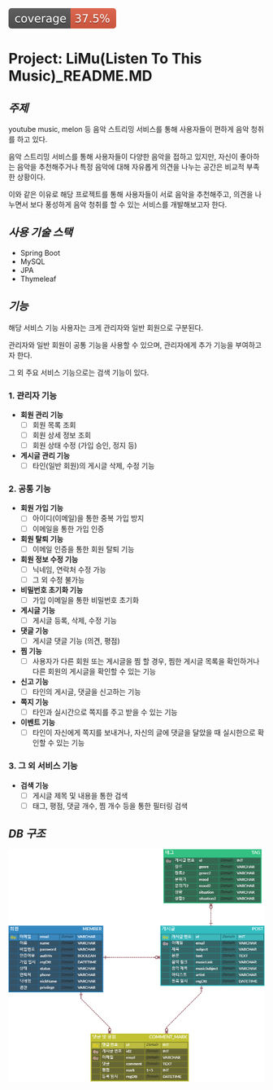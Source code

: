 ![test coverage](.github/badges/jacoco.svg)

# Project: LiMu(Listen To This Music)_README.MD

## *주제*

youtube music, melon 등 음악 스트리밍 서비스를 통해 사용자들이 편하게 음악 청취를 하고 있다.

음악 스트리밍 서비스를 통해 사용자들이 다양한 음악을 접하고 있지만, 자신이 좋아하는 음악을 추천해주거나 특정 음악에 대해 자유롭게 의견을 나누는 공간은 비교적 부족한 상황이다.

이와 같은 이유로 해당 프로젝트를 통해 사용자들이 서로 음악을 추천해주고, 의견을 나누면서 보다 풍성하게 음악 청취를 할 수 있는 서비스를 개발해보고자 한다.  

## *사용 기술 스택*

- Spring Boot
- MySQL
- JPA
- Thymeleaf  

## *기능*

해당 서비스 기능 사용자는 크게 관리자와 일반 회원으로 구분된다.

관리자와 일반 회원이 공통 기능을 사용할 수 있으며, 관리자에게 추가 기능을 부여하고자 한다.

그 외 주요 서비스 기능으로는 검색 기능이 있다.

### 1. 관리자 기능

- **회원 관리 기능**
    - [ ] 회원 목록 조회
    - [ ] 회원 상세 정보 조회
    - [ ] 회원 상태 수정 (가입 승인, 정지 등)
- **게시글 관리 기능**
    - [ ] 타인(일반 회원)의 게시글 삭제, 수정 기능

### 2. 공통 기능

- **회원 가입 기능**
    - [ ] 아이디(이메일)을 통한 중복 가입 방지
    - [ ] 이메일을 통한 가입 인증
- **회원 탈퇴 기능**
    - [ ] 이메일 인증을 통한 회원 탈퇴 기능
- **회원 정보 수정 기능**
    - [ ] 닉네임, 연락처 수정 가능
    - [ ] 그 외 수정 불가능
- **비밀번호 초기화 기능**
    - [ ] 가입 이메일을 통한 비밀번호 초기화
- **게시글 기능**
    - [ ] 게시글 등록, 삭제, 수정 기능
- **댓글 기능**
    - [ ] 게시글 댓글 기능 (의견, 평점)
- **찜 기능**
    - [ ] 사용자가 다른 회원 또는 게시글을 찜 할 경우, 찜한 게시글 목록을 확인하거나 다른 회원의 게시글을 확인할 수 있는 기능
- **신고 기능**
    - [ ] 타인의 게시글, 댓글을 신고하는 기능
- **쪽지 기능**
    - [ ] 타인과 실시간으로 쪽지를 주고 받을 수 있는 기능
- **이벤트 기능**
    - [ ] 타인이 자신에게 쪽지를 보내거나, 자신의 글에 댓글을 달았을 때 실시한으로 확인할 수 있는 기능

### 3. 그 외 서비스 기능

- **검색 기능**
    - [ ] 게시글 제목 및 내용을 통한 검색
    - [ ] 태그, 평점, 댓글 개수, 찜 개수 등을 통한 필터링 검색  

## *DB 구조*  
![project ERD](img/Limu_ERD_3.png)